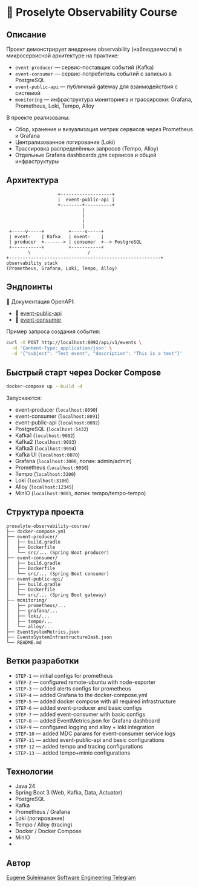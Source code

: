 # 🧠 Proselyte Observability Course

## Описание

Проект демонстрирует внедрение observability (наблюдаемости) в микросервисной архитектуре на практике:

* `event-producer` — сервис-поставщик событий (Kafka)
* `event-consumer` — сервис-потребитель событий с записью в PostgreSQL
* `event-public-api` — публичный gateway для взаимодействия с системой
* `monitoring` — инфраструктура мониторинга и трассировки: Grafana, Prometheus, Loki, Tempo, Alloy

В проекте реализованы:

- Сбор, хранение и визуализация метрик сервисов через Prometheus и Grafana
- Централизованное логирование (Loki)
- Трассировка распределённых запросов (Tempo, Alloy)
- Отдельные Grafana dashboards для сервисов и общей инфраструктуры

## Архитектура

```
                   +-------------------+
                   |  event-public-api |
                   +--------+----------+
                            |
                            |
                            |
                            |
 +-----v-----+         +-----v-----+
 | event-    | Kafka   | event-    |
 | producer  +-------> | consumer  +--> PostgreSQL
 +-----------+         +-----------+
        \                     /
+--------------------------------------------------------+
observability stack
(Prometheus, Grafana, Loki, Tempo, Alloy)
````

## Эндпоинты

📘 Документация OpenAPI:
* 🔗 [event-public-api](event-public-api/openapi.yaml)
* 🔗 [event-consumer](event-consumer/openapi.yaml)

Пример запроса создания события:

```bash
curl -X POST http://localhost:8092/api/v1/events \
  -H 'Content-Type: application/json' \
  -d '{"subject": "Test event", "description": "This is a test"}'
````

## Быстрый старт через Docker Compose

```bash
docker-compose up --build -d
```

Запускаются:

* event-producer (`localhost:8090`)
* event-consumer (`localhost:8091`)
* event-public-api (`localhost:8092`)
* PostgreSQL (`localhost:5432`)
* Kafka1 (`localhost:9092`)
* Kafka2 (`localhost:9093`)
* Kafka3 (`localhost:9094`)
* Kafka UI (`localhost:8070`)
* Grafana (`localhost:3000`, логин: admin/admin)
* Prometheus (`localhost:9090`)
* Tempo (`localhost:3200`)
* Loki (`localhost:3100`)
* Alloy (`localhost:12345`)
* MinIO (`localhost:9001`, логин: tempo/tempo-tempo)

## Структура проекта

```
proselyte-observability-course/
├── docker-compose.yml
├── event-producer/
│   ├── build.gradle
│   ├── Dockerfile
│   └── src/... (Spring Boot producer)
├── event-consumer/
│   ├── build.gradle
│   ├── Dockerfile
│   └── src/... (Spring Boot consumer)
├── event-public-api/
│   ├── build.gradle
│   ├── Dockerfile
│   └── src/... (Spring Boot gateway)
├── monitoring/
│   ├── prometheus/...
│   ├── grafana/...
│   ├── loki/...
│   ├── tempo/...
│   └── alloy/...
├── EventSystemMetrics.json
├── EventsSystemInfrastructureDash.json
└── README.md
```

## Ветки разработки

* `STEP-1`  — initial configs for prometheus
* `STEP-2`  — configured remote-ubuntu with node-exporter
* `STEP-3`  — added alerts configs for prometheus
* `STEP-4`  — added Grafana to the docker-compose.yml
* `STEP-5`  — added docker compose with all required infrastructure
* `STEP-6`  — added event-producer and basic configs
* `STEP-7`  — added event-consumer with basic configs
* `STEP-8`  — added EventMetrics.json for Grafana dashboard
* `STEP-9`  — configured logging and alloy + loki integration
* `STEP-10` — added MDC params for event-consumer service logs
* `STEP-11` — added event-public-api and basic configurations
* `STEP-12` — added tempo and tracing configurations
* `STEP-13` — added tempo+minio configurations

## Технологии

* Java 24
* Spring Boot 3 (Web, Kafka, Data, Actuator)
* PostgreSQL
* Kafka
* Prometheus / Grafana
* Loki (логирование)
* Tempo / Alloy (tracing)
* Docker / Docker Compose
* MinIO
* 
## Автор
[Eugene Suleimanov](https://github.com/proselytear)
[Software Engineering Telegram](https://t.me/esuleimanov)

